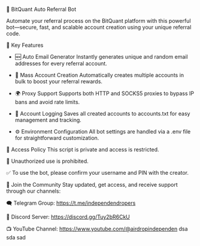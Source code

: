 🚀 BitQuant Auto Referral Bot

Automate your referral process on the BitQuant platform with this powerful bot—secure, fast, and scalable account creation using your unique referral code.

🔧 Key Features
- 🆕 Auto Email Generator
Instantly generates unique and random email addresses for every referral account.

- 🔁 Mass Account Creation
Automatically creates multiple accounts in bulk to boost your referral rewards.

- 🌍 Proxy Support
Supports both HTTP and SOCKS5 proxies to bypass IP bans and avoid rate limits.

- 📑 Account Logging
Saves all created accounts to accounts.txt for easy management and tracking.

- ⚙️ Environment Configuration
All bot settings are handled via a .env file for straightforward customization.

🔐 Access Policy
This script is private and access is restricted.

🚫 Unauthorized use is prohibited.

✅ To use the bot, please confirm your username and PIN with the creator.

📣 Join the Community
Stay updated, get access, and receive support through our channels:

🗨️ Telegram Group: https://t.me/independendropers

💬 Discord Server: https://discord.gg/Tuy2bR6CkU

📺 YouTube Channel: https://www.youtube.com/@airdropindependen
dsa
sda
sad
